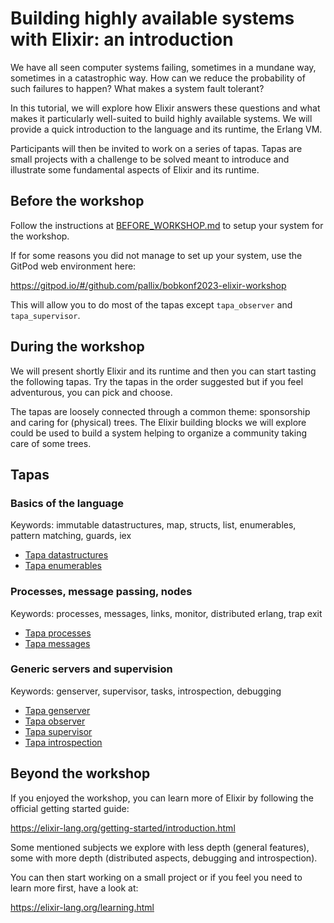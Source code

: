 # Building highly available systems with Elixir: an introduction

We have all seen computer systems failing, sometimes in a mundane way, sometimes
in a catastrophic way. How can we reduce the probability of such failures to
happen? What makes a system fault tolerant?

In this tutorial, we will explore how Elixir answers these questions and what
makes it particularly well-suited to build highly available systems. We will
provide a quick introduction to the language and its runtime, the Erlang VM.

Participants will then be invited to work on a series of tapas. Tapas are small
projects with a challenge to be solved meant to introduce and illustrate some
fundamental aspects of Elixir and its runtime.

## Before the workshop

Follow the instructions at [BEFORE_WORKSHOP.md](BEFORE_WORKSHOP.md) to setup
your system for the workshop.

If for some reasons you did not manage to set up your system, use the GitPod web
environment here:

https://gitpod.io/#/github.com/pallix/bobkonf2023-elixir-workshop

This will allow you to do most of the tapas except `tapa_observer` and
`tapa_supervisor`.

## During the workshop

We will present shortly Elixir and its runtime and then you can start tasting
the following tapas. Try the tapas in the order suggested but if you feel
adventurous, you can pick and choose.

The tapas are loosely connected through a common theme: sponsorship and caring
for (physical) trees. The Elixir building blocks we will explore could be used
to build a system helping to organize a community taking care of some trees.

## Tapas

### Basics of the language

Keywords: immutable datastructures, map, structs, list, enumerables, pattern matching, guards, iex

- [Tapa datastructures](./tapa_datastructures/README.md)
- [Tapa enumerables](./tapa_enumerables/README.md)

### Processes, message passing, nodes

Keywords: processes, messages, links, monitor, distributed erlang, trap exit

- [Tapa processes](./tapa_processes/README.md)
- [Tapa messages](./tapa_messages/README.md)

### Generic servers and supervision

Keywords: genserver, supervisor, tasks, introspection, debugging

- [Tapa genserver](./tapa_genserver/README.md)
- [Tapa observer](./tapa_observer/README.md)
- [Tapa supervisor](./tapa_supervisor/README.md)
- [Tapa introspection](./tapa_introspection/README.md)

## Beyond the workshop

If you enjoyed the workshop, you can learn more of Elixir by following the official getting started guide:

https://elixir-lang.org/getting-started/introduction.html

Some mentioned subjects we explore with less depth (general features), some with
more depth (distributed aspects, debugging and introspection).

You can then start working on a small project or if you feel you need to learn more first, have a look at:

https://elixir-lang.org/learning.html
